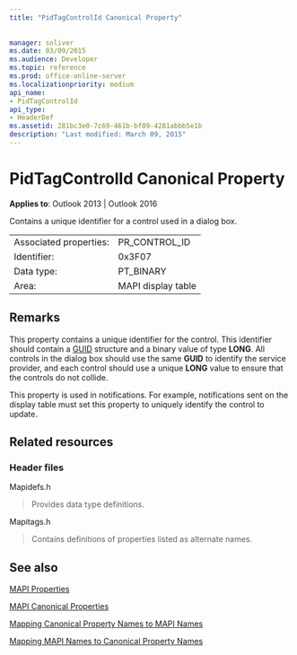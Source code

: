 ```yaml
---
title: "PidTagControlId Canonical Property"
 
 
manager: soliver
ms.date: 03/09/2015
ms.audience: Developer
ms.topic: reference
ms.prod: office-online-server
ms.localizationpriority: medium
api_name:
- PidTagControlId
api_type:
- HeaderDef
ms.assetid: 281bc3e0-7c69-461b-bf09-4281abbb5e1b
description: "Last modified: March 09, 2015"
---
```


# PidTagControlId Canonical Property

  
  
**Applies to**: Outlook 2013 | Outlook 2016 
  
Contains a unique identifier for a control used in a dialog box. 
  
|||
|:-----|:-----|
|Associated properties:  <br/> |PR_CONTROL_ID  <br/> |
|Identifier:  <br/> |0x3F07  <br/> |
|Data type:  <br/> |PT_BINARY  <br/> |
|Area:  <br/> |MAPI display table  <br/> |
   
## Remarks

This property contains a unique identifier for the control. This identifier should contain a [GUID](guid.md) structure and a binary value of type **LONG**. All controls in the dialog box should use the same **GUID** to identify the service provider, and each control should use a unique **LONG** value to ensure that the controls do not collide. 
  
This property is used in notifications. For example, notifications sent on the display table must set this property to uniquely identify the control to update. 
  
## Related resources

### Header files

Mapidefs.h
  
> Provides data type definitions.
    
Mapitags.h
  
> Contains definitions of properties listed as alternate names.
    
## See also



[MAPI Properties](mapi-properties.md)
  
[MAPI Canonical Properties](mapi-canonical-properties.md)
  
[Mapping Canonical Property Names to MAPI Names](mapping-canonical-property-names-to-mapi-names.md)
  
[Mapping MAPI Names to Canonical Property Names](mapping-mapi-names-to-canonical-property-names.md)


